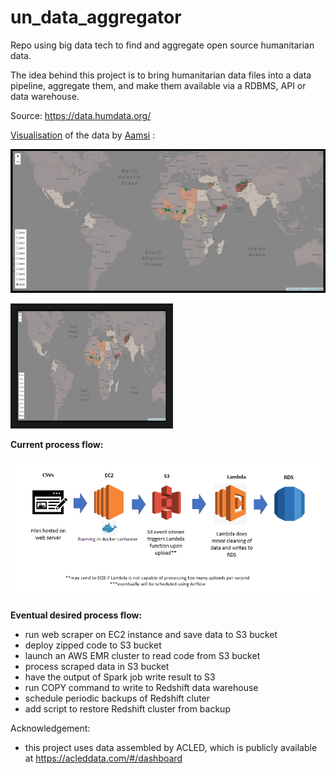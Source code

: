 # un_data_aggregator
Repo using big data tech to find and aggregate open source humanitarian data.

The idea behind this project is to bring humanitarian data files into a data pipeline, aggregate them, and make
them available via a RDBMS, API or data warehouse.

Source: https://data.humdata.org/

[Visualisation](https://aamsi.pythonanywhere.com/) of the data by [Aamsi](https://github.com/Aamsi) : 

[![Aamsi's visualisation of the data](aamsi_map.png)](https://aamsi.pythonanywhere.com/)

<a href="https://aamsi.pythonanywhere.com/"><img src="aamsi_map.png" alt="Aamsi visualisation of the data" width="240" height="180" border="10" /></a>

**Current process flow:**

![Image of Process Flow](diagram.PNG)

**Eventual desired process flow:**
  - run web scraper on EC2 instance and save data to S3 bucket
  - deploy zipped code to S3 bucket
  - launch an AWS EMR cluster to read code from S3 bucket
  - process scraped data in S3 bucket
  - have the output of Spark job write result to S3
  - run COPY command to write to Redshift data warehouse
  - schedule periodic backups of Redshift cluter
  - add script to restore Redshift cluster from backup

Acknowledgement:
- this project uses data assembled by ACLED, which is publicly available at https://acleddata.com/#/dashboard
